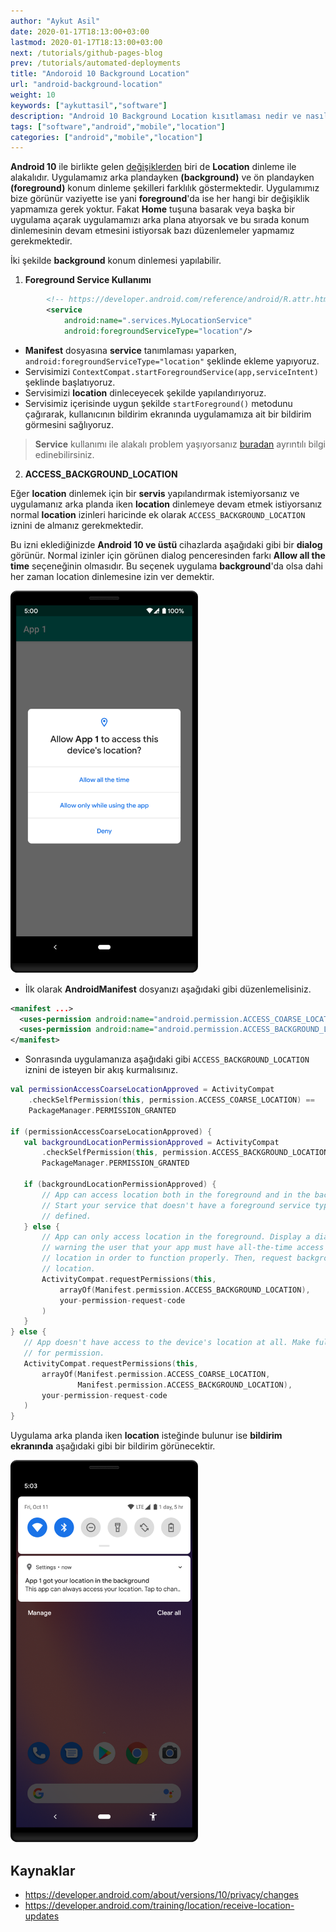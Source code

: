```yaml
---
author: "Aykut Asil"
date: 2020-01-17T18:13:00+03:00
lastmod: 2020-01-17T18:13:00+03:00
next: /tutorials/github-pages-blog
prev: /tutorials/automated-deployments
title: "Andoroid 10 Background Location"
url: "android-background-location"
weight: 10
keywords: ["aykuttasil","software"]
description: "Android 10 Background Location kısıtlaması nedir ve nasıl "
tags: ["software","android","mobile","location"]
categories: ["android","mobile","location"]
---
```


**Android 10** ile birlikte gelen [değişiklerden](https://developer.android.com/about/versions/10/privacy/changes) biri de **Location** dinleme ile alakalıdır. Uygulamamız arka plandayken **(background)** ve ön plandayken **(foreground)** konum dinleme şekilleri farklılık göstermektedir. Uygulamımız bize görünür vaziyette ise yani **foreground**'da ise her hangi bir değişiklik yapmamıza gerek yoktur. Fakat **Home** tuşuna basarak veya başka bir uygulama açarak uygulamamızı arka plana atıyorsak ve bu sırada konum dinlemesinin devam etmesini istiyorsak bazı düzenlemeler yapmamız gerekmektedir.

İki şekilde **background** konum dinlemesi yapılabilir.

1. **Foreground Service Kullanımı**

```xml
        <!-- https://developer.android.com/reference/android/R.attr.html#foregroundServiceType -->
        <service
            android:name=".services.MyLocationService"
            android:foregroundServiceType="location"/>
```

- **Manifest** dosyasına **service** tanımlaması yaparken, `android:foregroundServiceType="location"` şeklinde ekleme yapıyoruz.
- Servisimizi `ContextCompat.startForegroundService(app,serviceIntent)` şeklinde başlatıyoruz.
- Servisimizi **location** dinleceyecek şekilde yapılandırıyoruz.
- Servisimiz içerisinde uygun şekilde `startForeground()` metodunu çağırarak, kullanıcının bildirim ekranında uygulamamıza ait bir bildirim görmesini sağlıyoruz.

> **Service** kullanımı ile alakalı problem yaşıyorsanız [buradan](https://developer.android.com/guide/components/services) ayrıntılı bilgi edinebilirsiniz.

2. **ACCESS_BACKGROUND_LOCATION**

Eğer **location** dinlemek için bir **servis** yapılandırmak istemiyorsanız ve uygulamanız arka planda iken **location** dinlemeye devam etmek istiyorsanız normal **location** izinleri haricinde ek olarak `ACCESS_BACKGROUND_LOCATION` iznini de almanız gerekmektedir.

Bu izni eklediğinizde **Android 10 ve üstü** cihazlarda aşağıdaki gibi bir **dialog** görünür. Normal izinler için görünen dialog penceresinden farkı **Allow all the time** seçeneğinin olmasıdır. Bu seçenek uygulama **background**'da olsa dahi her zaman location dinlemesine izin ver demektir.

<img src="/img/request-device-location.svg" width="300" />

- İlk olarak **AndroidManifest** dosyanızı aşağıdaki gibi düzenlemelisiniz.

```xml
<manifest ...>
  <uses-permission android:name="android.permission.ACCESS_COARSE_LOCATION" />
  <uses-permission android:name="android.permission.ACCESS_BACKGROUND_LOCATION" />
</manifest>
```

- Sonrasında uygulamanıza aşağıdaki gibi `ACCESS_BACKGROUND_LOCATION` iznini de isteyen bir akış kurmalısınız.

```kotlin
val permissionAccessCoarseLocationApproved = ActivityCompat
    .checkSelfPermission(this, permission.ACCESS_COARSE_LOCATION) ==
    PackageManager.PERMISSION_GRANTED

if (permissionAccessCoarseLocationApproved) {
   val backgroundLocationPermissionApproved = ActivityCompat
       .checkSelfPermission(this, permission.ACCESS_BACKGROUND_LOCATION) ==
       PackageManager.PERMISSION_GRANTED

   if (backgroundLocationPermissionApproved) {
       // App can access location both in the foreground and in the background.
       // Start your service that doesn't have a foreground service type
       // defined.
   } else {
       // App can only access location in the foreground. Display a dialog
       // warning the user that your app must have all-the-time access to
       // location in order to function properly. Then, request background
       // location.
       ActivityCompat.requestPermissions(this,
           arrayOf(Manifest.permission.ACCESS_BACKGROUND_LOCATION),
           your-permission-request-code
       )
   }
} else {
   // App doesn't have access to the device's location at all. Make full request
   // for permission.
   ActivityCompat.requestPermissions(this,
       arrayOf(Manifest.permission.ACCESS_COARSE_LOCATION,
               Manifest.permission.ACCESS_BACKGROUND_LOCATION),
       your-permission-request-code
   )
}
```

Uygulama arka planda iken **location** isteğinde bulunur ise **bildirim ekranında** aşağıdaki gibi bir bildirim görünecektir.

<img src="/img/location-access-reminder.svg" width="300" />

## Kaynaklar

- <https://developer.android.com/about/versions/10/privacy/changes>
- <https://developer.android.com/training/location/receive-location-updates>
